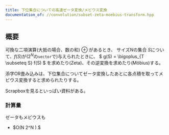 ```yaml
---
title: 下位集合についての高速ゼータ変換/メビウス変換
documentation_of: //convolution/subset-zeta-moebius-transform.hpp
---
```


## 概要

可換な二項演算(大抵の場合、数の和) $\oplus$ があるとき、
サイズ$N$の集合 $S$について、$f(S)$が($2^N$の`vector`で)与えられたときに、
$ g(S) = \bigoplus_{T \subseteq S} f(S) $ を求めたり(Zeta)、その逆変換を求めたり(Möbius)する。

添字OR畳み込みは、下位集合についてゼータ変換したあとに各点積を取ってメビウス変換すると求められたりする。

Scrapboxを見るといっぱい資料がある。

### 計算量
ゼータもメビウスも

- $O(N 2^N ) $
